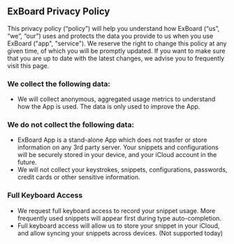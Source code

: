 ## ExBoard Privacy Policy
This privacy policy (“policy”) will help you understand how ExBoard (“us”, “we”, “our”) uses and protects the data you provide to us when you use ExBoard ("app", "service"). We reserve the right to change this policy at any given time, of which you will be promptly updated. If you want to make sure that you are up to date with the latest changes, we advise you to frequently visit this page.


### We collect the following data:
* We will collect anonymous, aggregated usage metrics to understand how the App is used. The data is only used to improve the App.

### We do not collect the following data:
* ExBoard App is a stand-alone App which does not trasfer or store information on any 3rd party server. Your snippets and configurations will be securely stored in your device, and your iCloud account in the future.
* We will not collect your keystrokes, snippets, configurations, passwords, credit cards or other sensitive information.

### Full Keyboard Access
* We request full keyboard access to record your snippet usage. More frequently used snippets will appear first during type auto-completion.
* Full keyboard access will allow us to store your snippet in your iCloud, and allow syncing your snippets across devices. (Not supported today)
